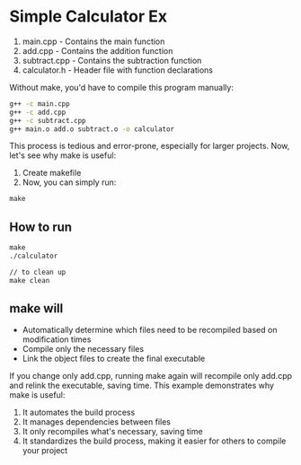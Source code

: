 # Simple Calculator Ex

1. main.cpp - Contains the main function
2. add.cpp - Contains the addition function
3. subtract.cpp - Contains the subtraction function
4. calculator.h - Header file with function declarations

Without make, you'd have to compile this program manually:

```cmd
g++ -c main.cpp
g++ -c add.cpp
g++ -c subtract.cpp
g++ main.o add.o subtract.o -o calculator
```

This process is tedious and error-prone, especially for larger projects. Now, let's see why make is useful:

1. Create makefile
2. Now, you can simply run:

```cmd
make
```

## How to run

```cmd
make
./calculator

// to clean up
make clean
```

## make will

- Automatically determine which files need to be recompiled based on modification times
- Compile only the necessary files
- Link the object files to create the final executable

If you change only add.cpp, running make again will recompile only add.cpp and relink the executable, saving time.
This example demonstrates why make is useful:

1. It automates the build process
2. It manages dependencies between files
3. It only recompiles what's necessary, saving time
4. It standardizes the build process, making it easier for others to compile your project
